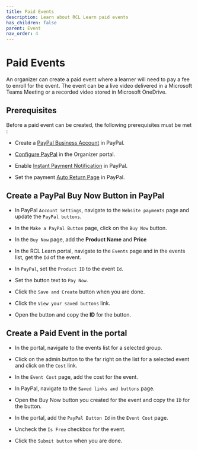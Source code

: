```yaml
---
title: Paid Events
description: Learn about RCL Learn paid events
has_children: false
parent: Event
nav_order: 4
---
```



# Paid Events

An organizer can create a paid event where a learner will need to pay a fee to enroll for the event. The event can be a live video delivered in a Microsoft Teams Meeting or a recorded video stored in Microsoft OneDrive.

## Prerequisites

Before a paid event can be created, the following prerequisites must be met :

- Create a [PayPal Business Account](../payment/payment#paypal-account) in PayPal.

- [Configure PayPal](../payment/payment#configure-paypal-in-the-portal) in the Organizer portal.

- Enable [Instant Payment Notification](../payment/payment#setting-up-instant-payment-notification-ipn-in-paypal) in PayPal.

- Set the payment [Auto Return Page](../payment/payment#set-the-auto-return-page-in-paypal) in PayPal.

## Create a PayPal Buy Now Button in PayPal

- In PayPal ``Account Settings``, navigate to the ``Website payments`` page and update the ``PayPal buttons``.

- In the ``Make a PayPal Button`` page, click on the ``Buy Now`` button.

- In the ``Buy Now`` page, add the **Product Name** and **Price**

- In the RCL Learn portal, navigate to the ``Events`` page and in the events list, get the ``Id`` of the event.

- In ``PayPal``, set the ``Product ID`` to the event ``Id``.

- Set the button text to ``Pay Now``.

- Click the ``Save and Create`` button when you are done.

- Click the ``View your saved buttons`` link.

- Open the button and copy the **ID** for the button.

## Create a Paid Event in the portal

- In the portal, navigate to the events list for a selected group. 

- Click on the admin button to the far right on the list for a selected event and click on the ``Cost`` link.

- In the ``Event Cost`` page, add the cost for the event.

- In PayPal, navigate to the ``Saved links and buttons`` page.

- Open the Buy Now button you created for the event and copy the ``ID`` for the button.

- In the portal, add the ``PayPal Button Id`` in the ``Event Cost`` page.

- Uncheck the ``Is Free`` checkbox for the event.

- Click the ``Submit button`` when you are done.

